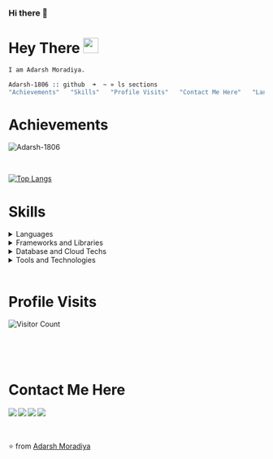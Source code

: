 ### Hi there 👋

<!--
**rajat-gajera/rajat-gajera** is a ✨ _special_ ✨ repository because its `README.md` (this file) appears on your GitHub profile.

Here are some ideas to get you started:

- 🔭 I’m currently working on ...
- 🌱 I’m currently learning ...
- 👯 I’m looking to collaborate on ...
- 🤔 I’m looking for help with ...
- 💬 Ask me about ...
- 📫 How to reach me: ...
- 😄 Pronouns: ...
- ⚡ Fun fact: ...
-->
<!-- ![Visitor Count](https://profile-counter.glitch.me/rajat-gajera/count.svg) -->
# Hey There <img src="https://github.com/TheDudeThatCode/TheDudeThatCode/raw/master/Assets/Earth.gif" width="30" />
```bash
I am Adarsh Moradiya.

Adarsh-1806 :: github  ➜  ~ » ls sections
"Achievements"   "Skills"   "Profile Visits"   "Contact Me Here"   "Languages and Tools"
```

# Achievements
<img src="https://github-readme-stats.vercel.app/api?username=Adarsh-1806&show_icons=true&theme=dark&&count_private=true&include_all_commits=true" alt="Adarsh-1806" /> </p><br/>
 
[![Top Langs](https://github-readme-stats.vercel.app/api/top-langs/?username=Adarsh-1806)](https://github.com/anuraghazra/github-readme-stats)

 
 
# Skills
<details>
<summary>Languages</summary>
<br>
  
```bash
Adarsh-1806 :: github  ➜  ~ » ls languages
"JavaScript"  "Solidity"  "C++" "HTML"   "CSS" "Express JS"
```
</details>

<details>
<summary>Frameworks and Libraries</summary>
<br>
  
```bash
Adarsh-1806 :: github  ➜  ~ » ls "Frameworks And Libraries"
"Node.js"   "React.js"   
```
</details>

<details>
<summary>Database and Cloud Techs</summary>
<br>
  
```bash
Adarsh-1806 :: github  ➜  ~ » ls "Database and Cloud Techs"
"MongoDB"  "MySQL"  "SQL"
```
</details>
<details>
<summary>Tools and Technologies</summary>
<br>
  
```bash
Adarsh-1806 :: github  ➜  ~ » ls "Tools and Technologies"
"Web Development ➜ MERN stack"  
"DApp Development ➜ Solidity/ReactJs" 
```
</details>

<br/>

# Profile Visits
![Visitor Count](https://profile-counter.glitch.me/Adarsh-1806/count.svg)
 
<br/><br/><br/> 
# Contact Me Here
<a href=https://www.facebook.com> <img align="left" src="https://img.icons8.com/color/48/000000/facebook-new.png"></img></a>
<a href=hhttps://www.linkedin.com/in/adarsh-moradiya-142b4a19a/ > <img align="left" src="https://img.icons8.com/color/48/000000/linkedin.png"></img></a>
<a href=https://twitter.com/AdarshMoradiya > <img align="left" src="https://img.icons8.com/color/48/000000/twitter.png"></img></a>
<a href=https://www.instagram.com/__adarsh__003/ > <img align="left" src="https://img.icons8.com/color/48/000000/instagram-new.png"></img></a>
<br/>
<br/>
<br/>
 

⭐ from [Adarsh Moradiya](https://github.com/Adarsh-1806)

